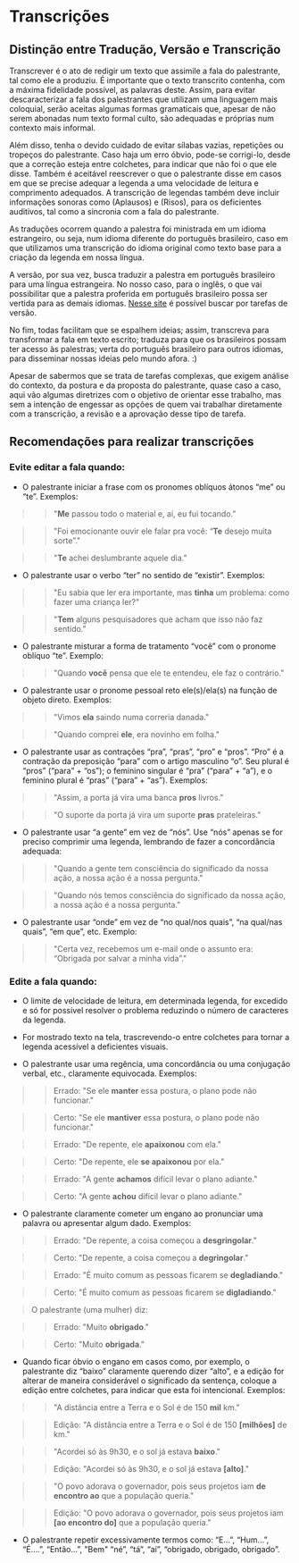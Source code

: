 # Transcrições

## Distinção entre Tradução, Versão e Transcrição

Transcrever é o ato de redigir um texto que assimile a fala do palestrante, tal como ele a produziu. É importante que o texto transcrito contenha, com a máxima fidelidade possível, as palavras deste.
Assim, para evitar descaracterizar a fala dos palestrantes que utilizam uma linguagem mais coloquial, serão aceitas algumas formas gramaticais que, apesar de não serem abonadas num texto formal culto, são adequadas e próprias num contexto mais informal.

Além disso, tenha o devido cuidado de evitar sílabas vazias, repetições ou tropeços do palestrante. Caso haja um erro óbvio, pode-se corrigi-lo, desde que a correção esteja entre colchetes, para indicar que não foi o que ele disse. Também é aceitável reescrever o que o palestrante disse em casos em que se precise adequar a legenda a uma velocidade de leitura e comprimento adequados. A transcrição de legendas também deve incluir informações sonoras como (Aplausos) e (Risos), para os deficientes auditivos, tal como a sincronia com a fala do palestrante.

As traduções ocorrem quando a palestra foi ministrada em um idioma estrangeiro, ou seja, num idioma diferente do português brasileiro, caso em que utilizamos uma transcrição do idioma original como texto base para a criação da legenda em nossa língua.

A versão, por sua vez, busca traduzir a palestra em português brasileiro para uma língua estrangeira. No nosso caso, para o inglês, o que vai possibilitar que a palestra proferida em português brasileiro possa ser vertida para as demais idiomas. [Nesse site][1] é possível buscar por tarefas de versão.

No fim, todas facilitam que se espalhem ideias; assim, transcreva para transformar a fala em texto escrito; traduza para que os brasileiros possam ter acesso às palestras; verta do português brasileiro para outros idiomas, para disseminar nossas ideias pelo mundo afora. :)

Apesar de sabermos que se trata de tarefas complexas, que exigem análise do contexto, da postura e da proposta do palestrante, quase caso a caso, aqui vão algumas diretrizes com o objetivo de orientar esse trabalho, mas sem a intenção de engessar as opções de quem vai trabalhar diretamente com a transcrição, a revisão e a aprovação desse tipo de tarefa.

## Recomendações para realizar transcrições

### Evite editar a fala quando:

- O palestrante iniciar a frase com os pronomes oblíquos átonos “me” ou “te”. Exemplos:

>> "__Me__ passou todo o material e, aí, eu fui tocando."

>> "Foi emocionante ouvir ele falar pra você: “__Te__ desejo muita sorte”."

>> "__Te__ achei deslumbrante aquele dia."

- O palestrante usar o verbo “ter” no sentido de “existir”. Exemplos:

>> "Eu sabia que ler era importante, mas __tinha__ um problema: como fazer uma criança ler?"

>> "__Tem__ alguns pesquisadores que acham que isso não faz sentido."

- O palestrante misturar a forma de tratamento “você” com o pronome oblíquo “te”. Exemplo:

>> "Quando __você__ pensa que ele te entendeu, ele faz o contrário."

- O palestrante usar o pronome pessoal reto ele(s)/ela(s) na função de objeto direto. Exemplos:

>> "Vimos __ela__ saindo numa correria danada."

>> "Quando comprei __ele__, era novinho em folha."

- O palestrante usar as contrações “pra”, “pras”, “pro” e “pros”. “Pro” é a contração da preposição “para” com o artigo masculino “o”. Seu plural é “pros” (“para” + “os”); o feminino singular é “pra” (“para” + “a”), e o feminino plural é “pras” (“para” + “as”). Exemplos:

>> "Assim, a porta já vira uma banca __pros__ livros."

>> "O suporte da porta já vira um suporte __pras__ prateleiras."

- O palestrante usar “a gente” em vez de “nós”. Use “nós” apenas se for preciso comprimir uma legenda, lembrando de fazer a concordância adequada:

>> "Quando a gente tem consciência do significado da nossa ação, a nossa ação é a nossa pergunta."

>> "Quando nós temos consciência do significado da nossa ação, a nossa ação é a nossa pergunta."

- O palestrante usar “onde” em vez de “no qual/nos quais”, “na qual/nas quais”, “em que”, etc. Exemplo:

>> "Certa vez, recebemos um e-mail onde o assunto era: “Obrigada por salvar a minha vida”."

### Edite a fala quando:

- O limite de velocidade de leitura, em determinada legenda, for excedido e só for possível resolver o problema reduzindo o número de caracteres da legenda.

- For mostrado texto na tela, trascrevendo-o entre colchetes para tornar a legenda acessível a deficientes visuais.

- O palestrante usar uma regência, uma concordância ou uma conjugação verbal, etc., claramente equivocada. Exemplos:

>> Errado: "Se ele **manter** essa postura, o plano pode não funcionar."

>> Certo: "Se ele **mantiver** essa postura, o plano pode não funcionar."

>> Errado: "De repente, ele **apaixonou** com ela."

>> Certo: "De repente, ele **se apaixonou** por ela."

>> Errado: "A gente **achamos** difícil levar o plano adiante."

>> Certo: "A gente **achou** difícil levar o plano adiante."

- O palestrante claramente cometer um engano ao pronunciar uma palavra ou apresentar algum dado. Exemplos:

>> Errado: "De repente, a coisa começou a **desgringolar**."

>> Certo: "De repente, a coisa começou a **degringolar**."

>> Errado: "É muito comum as pessoas ficarem se **degladiando**."

>> Certo: "É muito comum as pessoas ficarem se **digladiando**."

> O palestrante (uma mulher) diz:

>> Errado: "Muito **obrigado**."

>> Certo: "Muito **obrigada**."

- Quando ficar óbvio o engano em casos como, por exemplo, o palestrante diz “baixo” claramente querendo dizer “alto”, e a edição for alterar de maneira considerável o significado da sentença, coloque a edição entre colchetes, para indicar que esta foi intencional. Exemplos:

>> "A distância entre a Terra e o Sol é de 150 **mil** km."

>> Edição: "A distância entre a Terra e o Sol é de 150 **[milhões]** de km."

>> "Acordei só às 9h30, e o sol já estava **baixo**."

>> Edição: "Acordei só às 9h30, e o sol já estava **[alto]**."

>> "O povo adorava o governador, pois seus projetos iam **de encontro ao** que a população queria."

>> Edição: "O povo adorava o governador, pois seus projetos iam **[ao encontro do]** que a população queria."

- O palestrante repetir excessivamente termos como: “E...”, “Hum...”, “É….”, “Então...”, "Bem" “né”, “tá”, “aí”, “obrigado, obrigado, obrigado”.

[1]: http://amaratools.ted-ja.com/tasklist/?query=&role=all&project=all&language=en&source_language=pt-br&assign=all&sort_order=new_task&page=1&per_page=20
